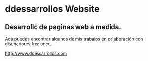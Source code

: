 ddessarrollos Website
==========================


## Desarrollo de paginas web a medida.

Acá puedes encontrar algunos de mis trabajos en colaboración con diseñadores freelance.

http://www.ddessarrollos.com
